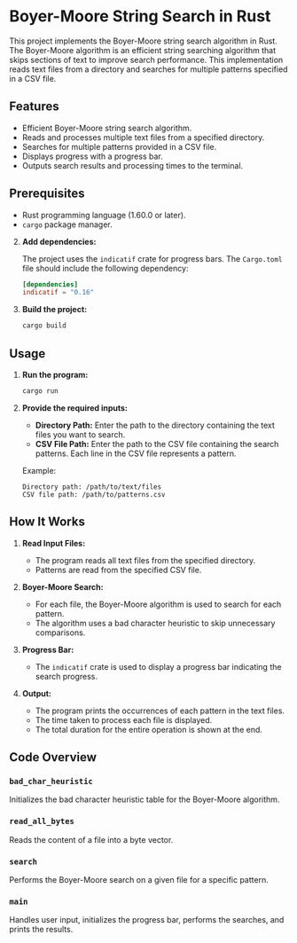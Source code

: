 # Boyer-Moore String Search in Rust

This project implements the Boyer-Moore string search algorithm in Rust. The Boyer-Moore algorithm is an efficient string searching algorithm that skips sections of text to improve search performance. This implementation reads text files from a directory and searches for multiple patterns specified in a CSV file.

## Features

- Efficient Boyer-Moore string search algorithm.
- Reads and processes multiple text files from a specified directory.
- Searches for multiple patterns provided in a CSV file.
- Displays progress with a progress bar.
- Outputs search results and processing times to the terminal.

## Prerequisites

- Rust programming language (1.60.0 or later).
- `cargo` package manager.

2. **Add dependencies:**

    The project uses the `indicatif` crate for progress bars. The `Cargo.toml` file should include the following dependency:

    ```toml
    [dependencies]
    indicatif = "0.16"
    ```

3. **Build the project:**

    ```bash
    cargo build
    ```

## Usage

1. **Run the program:**

    ```bash
    cargo run
    ```

2. **Provide the required inputs:**

    - **Directory Path:** Enter the path to the directory containing the text files you want to search.
    - **CSV File Path:** Enter the path to the CSV file containing the search patterns. Each line in the CSV file represents a pattern.

    Example:

    ```
    Directory path: /path/to/text/files
    CSV file path: /path/to/patterns.csv
    ```

## How It Works

1. **Read Input Files:**
   - The program reads all text files from the specified directory.
   - Patterns are read from the specified CSV file.

2. **Boyer-Moore Search:**
   - For each file, the Boyer-Moore algorithm is used to search for each pattern.
   - The algorithm uses a bad character heuristic to skip unnecessary comparisons.

3. **Progress Bar:**
   - The `indicatif` crate is used to display a progress bar indicating the search progress.

4. **Output:**
   - The program prints the occurrences of each pattern in the text files.
   - The time taken to process each file is displayed.
   - The total duration for the entire operation is shown at the end.

## Code Overview

### `bad_char_heuristic`
Initializes the bad character heuristic table for the Boyer-Moore algorithm.

### `read_all_bytes`
Reads the content of a file into a byte vector.

### `search`
Performs the Boyer-Moore search on a given file for a specific pattern.

### `main`
Handles user input, initializes the progress bar, performs the searches, and prints the results.
